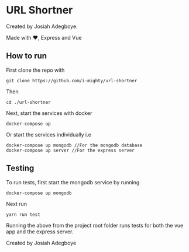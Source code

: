 # URL Shortner 

Created by Josiah Adegboye.

Made with ❤️, Express and Vue

## How to run

First clone the repo with

```
git clone https://github.com/i-mighty/url-shortner
```

Then 

```
cd ./url-shortner
```

Next, start the services with docker

```
docker-compose up
```

Or start the services individually i.e

```
docker-compose up mongodb //For the mongodb database
docker-compose up server //For the express server
```

## Testing

To run tests, first start the mongodb service by running

```
docker-compose up mongodb
```

Next run

```
yarn run test
```

Running the above from the project root folder runs tests for both the vue app and the express server. 

Created by Josiah Adegboye